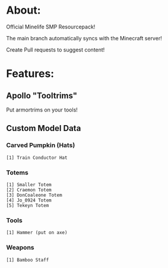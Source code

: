 # About:
Official Minelife SMP Resourcepack!

The main branch automatically syncs with the Minecraft server!

Create Pull requests to suggest content!

# Features:
## Apollo "Tooltrims"
Put armortrims on your tools!
## Custom Model Data
### Carved Pumpkin (Hats)
    [1] Train Conductor Hat
### Totems
    [1] Smaller Totem
    [2] Craemon Totem
    [3] DonCoaleone Totem
    [4] Jo_0924 Totem
    [5] Tekeyn Totem
### Tools
    [1] Hammer (put on axe)
### Weapons
    [1] Bamboo Staff
